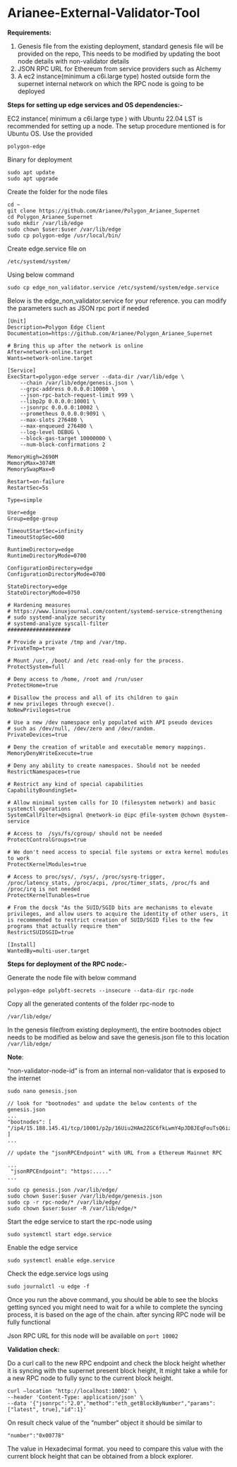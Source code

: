 # Arianee-External-Validator-Tool

**Requirements:**

1. Genesis file from the existing deployment, standard genesis file will be provided on the repo, This needs to be modified by updating the boot node details with non-validator details
2. JSON RPC URL for Ethereum from service providers such as Alchemy
3. A ec2 instance(minimum a c6i.large type) hosted outside form the supernet internal network on which the RPC node is going to be deployed

**Steps for setting up edge services and OS dependencies:-**

EC2 instance( minimum a c6i.large type ) with Ubuntu 22.04 LST is recommended for setting up a node. The setup procedure mentioned is for Ubuntu OS. Use the provided

```
polygon-edge
```

Binary for deployment

```
sudo apt update
sudo apt upgrade
```

Create the folder for the node files

```
cd ~
git clone https://github.com/Arianee/Polygon_Arianee_Supernet
cd Polygon_Arianee_Supernet
sudo mkdir /var/lib/edge
sudo chown $user:$user /var/lib/edge
sudo cp polygon-edge /usr/local/bin/
```

Create edge.service file on

```
/etc/systemd/system/
```

Using below command

```
sudo cp edge_non_validator.service /etc/systemd/system/edge.service
```

Below is the edge_non_validator.service for your reference. you can modify the parameters such as JSON rpc port if needed

```
[Unit]
Description=Polygon Edge Client
Documentation=https://github.com/Arianee/Polygon_Arianee_Supernet

# Bring this up after the network is online
After=network-online.target
Wants=network-online.target

[Service]
ExecStart=polygon-edge server --data-dir /var/lib/edge \
    --chain /var/lib/edge/genesis.json \
    --grpc-address 0.0.0.0:10000 \
    --json-rpc-batch-request-limit 999 \
    --libp2p 0.0.0.0:10001 \
    --jsonrpc 0.0.0.0:10002 \
    --prometheus 0.0.0.0:9091 \
    --max-slots 276480 \
    --max-enqueued 276480 \
    --log-level DEBUG \
    --block-gas-target 10000000 \
    --num-block-confirmations 2

MemoryHigh=2690M
MemoryMax=3074M
MemorySwapMax=0

Restart=on-failure
RestartSec=5s

Type=simple

User=edge
Group=edge-group

TimeoutStartSec=infinity
TimeoutStopSec=600

RuntimeDirectory=edge
RuntimeDirectoryMode=0700

ConfigurationDirectory=edge
ConfigurationDirectoryMode=0700

StateDirectory=edge
StateDirectoryMode=0750

# Hardening measures
# https://www.linuxjournal.com/content/systemd-service-strengthening
# sudo systemd-analyze security
# systemd-analyze syscall-filter
####################

# Provide a private /tmp and /var/tmp.
PrivateTmp=true

# Mount /usr, /boot/ and /etc read-only for the process.
ProtectSystem=full

# Deny access to /home, /root and /run/user
ProtectHome=true

# Disallow the process and all of its children to gain
# new privileges through execve().
NoNewPrivileges=true

# Use a new /dev namespace only populated with API pseudo devices
# such as /dev/null, /dev/zero and /dev/random.
PrivateDevices=true

# Deny the creation of writable and executable memory mappings.
MemoryDenyWriteExecute=true

# Deny any ability to create namespaces. Should not be needed
RestrictNamespaces=true

# Restrict any kind of special capabilities
CapabilityBoundingSet=

# Allow minimal system calls for IO (filesystem network) and basic systemctl operations
SystemCallFilter=@signal @network-io @ipc @file-system @chown @system-service

# Access to  /sys/fs/cgroup/ should not be needed
ProtectControlGroups=true

# We don't need access to special file systems or extra kernel modules to work
ProtectKernelModules=true

# Access to proc/sys/, /sys/, /proc/sysrq-trigger, /proc/latency_stats, /proc/acpi, /proc/timer_stats, /proc/fs and /proc/irq is not needed
ProtectKernelTunables=true

# From the docsk "As the SUID/SGID bits are mechanisms to elevate privileges, and allow users to acquire the identity of other users, it is recommended to restrict creation of SUID/SGID files to the few programs that actually require them"
RestrictSUIDSGID=true

[Install]
WantedBy=multi-user.target
```

**Steps for deployment of the RPC node:-**

Generate the node file with below command

```
polygon-edge polybft-secrets --insecure --data-dir rpc-node
```

Copy all the generated contents of the folder rpc-node to

```
/var/lib/edge/
```

In the genesis file(from existing deployment), the entire bootnodes object needs to be modified as below and save the genesis.json file to this location `/var/lib/edge/`

**Note**:

“non-validator-node-id” is from an internal non-validator that is exposed to the internet

```
sudo nano genesis.json
```

```
// look for "bootnodes" and update the below contents of the genesis.json
...
"bootnodes": [
"/ip4/15.188.145.41/tcp/10001/p2p/16Uiu2HAm2ZGC6fkLwmY4pJDBJEqFouTsQ6izStEaYRom7uGzGFTE"
]
...

// update the "jsonRPCEndpoint" with URL from a Ethereum Mainnet RPC 

...
 "jsonRPCEndpoint": "https:....."
...
```

```
sudo cp genesis.json /var/lib/edge/
sudo chown $user:$user /var/lib/edge/genesis.json
sudo cp -r rpc-node/* /var/lib/edge/
sudo chown $user:$user -R /var/lib/edge/*
```

Start the edge service to start the rpc-node using

```
sudo systemctl start edge.service
```

Enable the edge service

```
sudo systemctl enable edge.service
```

Check the edge.service logs using

```
sudo journalctl -u edge -f
```

Once you run the above command, you should be able to see the blocks getting synced you might need to wait for a while to complete the syncing process, it is based on the age of the chain. after syncing RPC node will be fully functional

Json RPC URL for this node will be available on  `port 10002`

**Validation check:**

Do a curl call to the new RPC endpoint and check the block height whether it is syncing with the supernet present block height, It might take a while for a new RPC node to fully sync to the current block height.

```
curl —location ‘http://localhost:10002' \
--header 'Content-Type: application/json' \
--data '{"jsonrpc":"2.0","method":"eth_getBlockByNumber","params":["latest", true],"id":1}'
```

On result check value of the “number“ object it should be similar to

```
"number":"0x00778"
```

The value in Hexadecimal format. you need to compare this value with the current block height that can be obtained from a block explorer.
